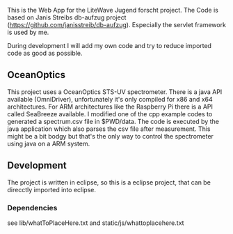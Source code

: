
This is the Web App for the LiteWave Jugend forscht project.
The Code is based on Janis Streibs db-aufzug project (https://github.com/janisstreib/db-aufzug).
Especially the servlet framework is used by me. 

During development I will add my own code and try to reduce imported code as good as possible.

## OceanOptics

This project uses a OceanOptics STS-UV spectrometer. There is a java API available (OmniDriver),
unfortunately it's only compiled for x86 and x64 architectures. For ARM architectures like the Raspberry Pi 
there is a API called SeaBreeze available. I modified one of the cpp example codes to generated a spectrum.csv file in $PWD/data.
The code is executed by the java application which also parses the csv file after measurement.
This might be a bit bodgy but that's the only way to control the spectrometer using java on a ARM system.


## Development
The project is written in eclipse, so this is a eclipse project, that can be direcctly imported into eclipse.
### Dependencies
see lib/whatToPlaceHere.txt and static/js/whattoplacehere.txt
